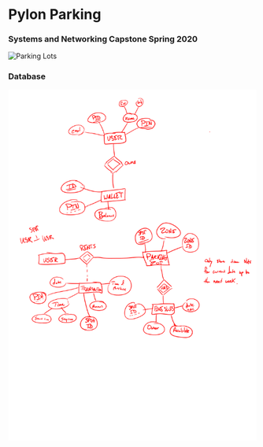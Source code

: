 # Pylon Parking
### Systems and Networking Capstone Spring 2020

![Parking Lots](media/parking-map-cropped.png)


### Database
![Crude Database](media/capston_database_schema.png)
